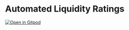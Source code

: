# Automated Liquidity Ratings

[![Open in Gitpod](https://gitpod.io/button/open-in-gitpod.svg)](https://gitpod.io/#https://github.com/atilatech/automated-liquidity-ratings)
